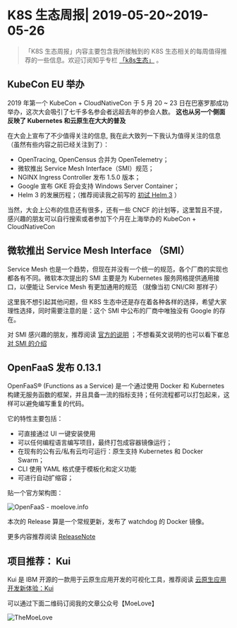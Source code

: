 # K8S 生态周报| 2019-05-20~2019-05-26 #

> 
> 
> 
> 「K8S 生态周报」内容主要包含我所接触到的 K8S 生态相关的每周值得推荐的一些信息。欢迎订阅知乎专栏 [「k8s生态」](
> https://link.juejin.im?target=https%3A%2F%2Fzhuanlan.zhihu.com%2Fcontainer
> ) 。
> 
> 

## KubeCon EU 举办 ##

2019 年第一个 KubeCon + CloudNativeCon 于 5 月 20 ~ 23 日在巴塞罗那成功举办，这次大会吸引了七千多名参会者远超去年的参会人数。 **这也从另一个侧面反映了 Kubernetes 和云原生在大大的普及**

在大会上宣布了不少值得关注的信息, 我在此大致列一下我认为值得关注的信息（虽然有些内容之前已经关注到了）：

* OpenTracing, OpenCensus 合并为 OpenTelemetry；
* 微软推出 Service Mesh Interface（SMI）规范；
* NGINX Ingress Controller 发布 1.5.0 版本；
* Google 宣布 GKE 将会支持 Windows Server Container；
* Helm 3 的发展历程；（推荐阅读我之前写的 [初试 Helm 3]( https://link.juejin.im?target=https%3A%2F%2Fzhuanlan.zhihu.com%2Fp%2F66058355 ) ）

当然，大会上公布的信息还有很多，还有一些 CNCF 的计划等，这里暂且不提，感兴趣的朋友可以自行搜索或者参加下个月在上海举办的 KubeCon + CloudNativeCon

## 微软推出 Service Mesh Interface （SMI） ##

Service Mesh 也是一个趋势，但现在并没有一个统一的规范，各个厂商的实现也都各有不同。微软本次提出的 SMI 主要是为 Kubernetes 服务网格提供通用接口，以便能让 Service Mesh 有更加通用的规范 （就像当初 CNI/CRI 那样子）

这里我不想引起其他问题，但 K8S 生态中还是存在着各种各样的选择，希望大家理性选择，同时需要注意的是：这个 SMI 中公布的厂商中唯独没有 Google 的存在。

对 SMI 感兴趣的朋友，推荐阅读 [官方的说明]( https://link.juejin.im?target=https%3A%2F%2Fcloudblogs.microsoft.com%2Fopensource%2F2019%2F05%2F21%2Fservice-mesh-interface-smi-release%2F ) ；不想看英文说明的也可以看下崔总 [对 SMI 的介绍]( https://link.juejin.im?target=https%3A%2F%2Fmp.weixin.qq.com%2Fs%3Ftimestamp%3D1558886684%26amp%3Bsrc%3D3%26amp%3Bver%3D1%26amp%3Bsignature%3D4NGtDd7kZHl9y9XxOpylxI6iGVN0p-RycPibVWX5onpgNatyNU06MSXfpQp3iKBhDrslQJtdahrxcUBK1fakeLBVXc0D1eD7GIkriqC1JxdNGb7zJya7b3mVwxbwV-cjBfbQqxjW9ipRQAwGxc3gJg*5ZfZ*viCQOlK6yR2F9CA%3D )

## OpenFaaS 发布 0.13.1 ##

OpenFaaS® (Functions as a Service) 是一个通过使用 Docker 和 Kubernetes 构建无服务函数的框架，并且具备一流的指标支持；任何流程都可以打包起来，这样可以避免编写重复的代码。

它的特性主要包括：

* 可直接通过 UI 一键安装使用
* 可以任何编程语言编写项目，最终打包成容器镜像运行；
* 在现有的公有云/私有云均可运行：原生支持 Kubernetes 和 Docker Swarm；
* CLI 使用 YAML 格式便于模板化和定义功能
* 可进行自动扩缩容；

贴一个官方架构图：

![OpenFaaS - moelove.info](https://user-gold-cdn.xitu.io/2019/6/5/16b2599eb78899ec?imageView2/0/w/1280/h/960/ignore-error/1)

本次的 Release 算是一个常规更新，发布了 watchdog 的 Docker 镜像。

更多内容推荐阅读 [ReleaseNote]( https://link.juejin.im?target=https%3A%2F%2Fgithub.com%2Fopenfaas%2Ffaas%2Freleases%2Ftag%2F0.13.1 )

## 项目推荐： Kui ##

Kui 是 IBM 开源的一款用于云原生应用开发的可视化工具，推荐阅读 [云原生应用开发新体验：Kui]( https://link.juejin.im?target=https%3A%2F%2Fzhuanlan.zhihu.com%2Fp%2F66975768 )

可以通过下面二维码订阅我的文章公众号【MoeLove】

![TheMoeLove](https://user-gold-cdn.xitu.io/2019/6/5/16b2599eb779e2b9?imageView2/0/w/1280/h/960/ignore-error/1)